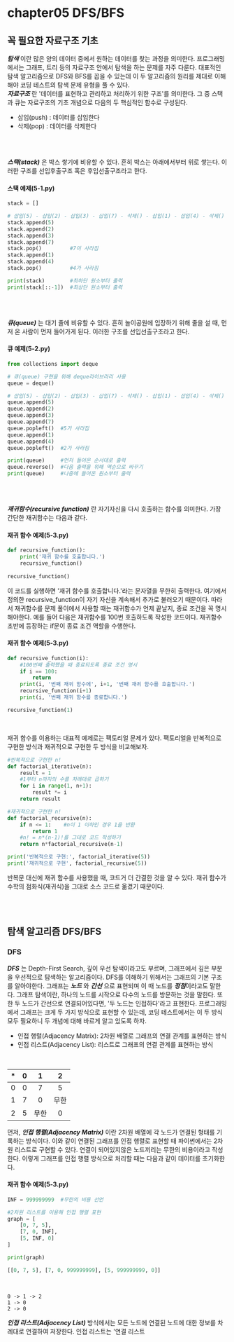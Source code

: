 # chapter05 DFS/BFS   
## 꼭 필요한 자료구조 기초   
***탐색*** 이란 많은 양의 데이터 중에서 원하는 데이터를 찾는 과정을 의미한다. 
프로그래밍에서는 그래프, 트리 등의 자료구조 안에서 탐색을 하는 문제를 자주 다룬다.
대표적인 탐색 알고리즘으로 DFS와 BFS를 꼽을 수 있는데 이 두 알고리즘의 원리를 제대로 이해해야 코딩 테스트의 탐색 문제 유형을 풀 수 있다.   
***자료구조*** 란 '데이터를 표현하고 관리하고 처리하기 위한 구조'를 의미한다. 
그 중 스택과 큐는 자료구조의 기초 개념으로 다음의 두 핵심적인 함수로 구성된다.
- 삽입(push) : 데이터를 삽입한다
- 삭제(pop) : 데이터를 삭제한다

<br/>
<br/>

***스택(stack)*** 은 박스 쌓기에 비유할 수 있다.
흔히 박스는 아래에서부터 위로 쌓는다.
이러한 구조를 선입후출구조 혹은 후입선출구조라고 한다.   

   
#### 스택 예제(5-1.py)
```python
stack = []

# 삽입(5) - 삽입(2) - 삽입(3) - 삽입(7) - 삭제() - 삽입(1) - 삽입(4) - 삭제()
stack.append(5)
stack.append(2)
stack.append(3)
stack.append(7)
stack.pop()         #7이 사라짐
stack.append(1)
stack.append(4)
stack.pop()         #4가 사라짐

print(stack)        #최하단 원소부터 출력
print(stack[::-1])  #최상단 원소부터 출력
```

<br/>
<br/>

***큐(queue)*** 는 대기 줄에 비유할 수 있다.
흔히 놀이공원에 입장하기 위해 줄을 설 때, 먼저 온 사람이 먼저 들어가게 된다.
이러한 구조를 선입선출구조라고 한다.

#### 큐 예제(5-2.py)
```python
from collections import deque

# 큐(queue) 구현을 위해 deque라이브라리 사용
queue = deque()

# 삽입(5) - 삽입(2) - 삽입(3) - 삽입(7) - 삭제() - 삽입(1) - 삽입(4) - 삭제()
queue.append(5)
queue.append(2)
queue.append(3)
queue.append(7)
queue.popleft()  #5가 사라짐
queue.append(1)
queue.append(4)
queue.popleft()  #2가 사라짐

print(queue)     #먼저 들어온 순서대로 출력
queue.reverse()  #다음 출력을 위해 역순으로 바꾸기
print(queue)     #나중에 들어온 원소부터 출력
````

<br/>
<br/>

***재귀함수(recursive function)*** 란 자기자신을 다시 호출하는 함수를 의미한다.
가장 간단한 재귀함수는 다음과 같다.

#### 재귀 함수 예제(5-3.py)
```python
def recursive_function():
    print('재귀 함수를 호출합니다.')
    recursive_function()
    
recursive_function()
````

이 코드를 실행하면 '재귀 함수를 호출합니다.'라는 문자열을 무한히 출력한다. 
여기에서 정의한 recursive_function이 자기 자신을 계속해서 추가로 불러오기 때문이다.
따라서 재귀함수를 문제 풀이에서 사용할 때는 재귀함수가 언제 끝날지, 종료 조건을 꼭 명시해야한다.
예를 들어 다음은 재귀함수를 100번 호출하도록 작성한 코드이다.
재귀함수 초반에 등장하는 if문이 종료 조건 역할을 수행한다.

#### 재귀 함수 예제(5-3.py)
```python
def recursive_function(i):
    #100번째 출력했을 때 종료되도록 종료 조건 명시
    if i == 100:
        return
    print(i, '번째 재귀 함수에', i+1, '번째 재귀 함수를 호출합니다.')
    recursive_function(i+1)
    print(i, '번째 재귀 함수를 종료합니다.')

recursive_function(1)
```

<br/>

재귀 함수를 이용하는 대표적 예제로는 팩토리얼 문제가 있다.
팩토리얼을 반복적으로 구현한 방식과 재귀적으로 구현한 두 방식을 비교해보자.
```python
#반복적으로 구현한 n!
def factorial_iterative(n):
    result = 1
    #1부터 n까지의 수를 차례대로 곱하기
    for i in range(1, n+1):
        result *= i
    return result

#재귀적으로 구현한 n!
def factorial_recursive(n):
    if n <= 1:    #n이 1 이하인 경우 1을 반환
        return 1
    #n! = n*(n-1)!를 그대로 코드 작성하기
    return n*factorial_recursive(n-1)

print('반복적으로 구현:', factorial_iterative(5))
print('재귀적으로 구현', factorial_recursive(5))
````
반복문 대신에 재귀 함수를 사용했을 때, 코드거 더 간결한 것을 알 수 있다.
재귀 함수가 수학의 점화식(재귀식)을 그대로 소스 코드로 옮겼기 때문이다.

<br/>
<br/>

## 탐색 알고리즘 DFS/BFS

### DFS
***DFS*** 는 Depth-First Search, 깊이 우선 탐색이라고도 부르며, 그래프에서 깊은 부분을 우선적으로 탐색하는 알고리즘이다.
DFS를 이해하기 위해서는 그래프의 기본 구조를 알아야한다.
그래프는 ***노드*** 와 ***간선*** 으로 표현되며 이 때 노드를 ***정점***이라고도 말한다.
그래프 탐색이란, 하나의 노드를 시작으로 다수의 노드를 방문하는 것을 말한다.
또한 두 노드가 간선으로 연결되어있다면, '두 노드는 인접하다'라고 표현한다.
프로그래밍에서 그래프는 크게 두 가지 방식으로 표현할 수 있는데, 코딩 테스트에서는 이 두 방식 모두 필요하니 두 개념에 대해 바르게 알고 있도록 하자.

 - 인접 행렬(Adjacency Matrix): 2차원 배열로 그래프의 연결 관계를 표현하는 방식
 - 인접 리스트(Adjacency List): 리스트로 그래프의 연결 관계를 표현하는 방식

<br/>

|  *  |  0  |  1  |  2  |
|:---:|:---:|:---:|:---:|
|  0  |  0  |  7  |  5  |
|  1  |  7  |  0  | 무한 |
|  2  |  5  | 무한 |  0  | 
 
먼저, ***인접 행렬(Adjacency Matrix)*** 이란 2차원 배열에 각 노드가 연결된 형태를 기록하는 방식이다.
이와 같이 연결된 그래프를 인접 행렬로 표현할 때 파이썬에서는 2차원 리스트로 구현할 수 있다.
연결이 되어있지않은 노드끼리는 무한의 비용이라고 작성한다.
이렇게 그래프를 인접 행렬 방식으로 처리할 때는 다음과 같이 데이터를 초기화한다.

#### 재귀 함수 예제(5-3.py)
```python
INF = 999999999  #무한의 비용 선언

#2차원 리스트를 이용해 인접 행렬 표현
graph = [
    [0, 7, 5],
    [7, 0, INF],
    [5, INF, 0]
]

print(graph)
```

```python
[[0, 7, 5], [7, 0, 999999999], [5, 999999999, 0]]
```

<br/>

```
0 -> 1 -> 2
1 -> 0
2 -> 0
```

***인접 리스트(Adjacency List)*** 방식에서는 모든 노드에 연결된 노드에 대한 정보를 차례대로 연결하여 저장한다.
인접 리스트는 '연결 리스트
